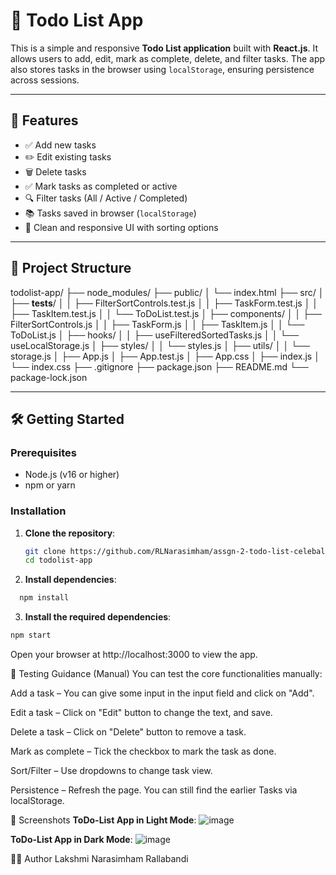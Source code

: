 # 📝 Todo List App

This is a simple and responsive **Todo List application** built with **React.js**. It allows users to add, edit, mark as complete, delete, and filter tasks. The app also stores tasks in the browser using `localStorage`, ensuring persistence across sessions.

---

## 🚀 Features

- ✅ Add new tasks
- ✏️ Edit existing tasks
- 🗑️ Delete tasks
- ✅ Mark tasks as completed or active
- 🔍 Filter tasks (All / Active / Completed)
- 📚 Tasks saved in browser (`localStorage`)
- 🎨 Clean and responsive UI with sorting options

---

## 📁 Project Structure

todolist-app/
├── node_modules/
├── public/
│ └── index.html
├── src/
│ ├── __tests__/
│ │ ├── FilterSortControls.test.js
│ │ ├── TaskForm.test.js
│ │ ├── TaskItem.test.js
│ │ └── ToDoList.test.js
│ ├── components/
│ │ ├── FilterSortControls.js
│ │ ├── TaskForm.js
│ │ ├── TaskItem.js
│ │ └── ToDoList.js
│ ├── hooks/
│ │ ├── useFilteredSortedTasks.js
│ │ └── useLocalStorage.js
│ ├── styles/
│ │ └── styles.js
│ ├── utils/
│ │ └── storage.js
│ ├── App.js
│ ├── App.test.js
│ ├── App.css
│ ├── index.js
│ └── index.css
├── .gitignore
├── package.json
├── README.md
└── package-lock.json


---

## 🛠️ Getting Started

### Prerequisites
- Node.js (v16 or higher)
- npm or yarn

### Installation

1. **Clone the repository**:
   ```bash
   git clone https://github.com/RLNarasimham/assgn-2-todo-list-celebal-tech.git
   cd todolist-app

2. **Install dependencies**:

```bash
  npm install
```
3. **Install the required dependencies**:

```bash
npm start
```
Open your browser at http://localhost:3000 to view the app.

🧪 Testing Guidance (Manual)
You can test the core functionalities manually:

Add a task – You can give some input in the input field and click on "Add".

Edit a task – Click on "Edit" button to change the text, and save.

Delete a task – Click on "Delete" button to remove a task.

Mark as complete – Tick the checkbox to mark the task as done.

Sort/Filter – Use dropdowns to change task view.

Persistence – Refresh the page. You can still find the earlier Tasks via localStorage.

📸 Screenshots
**ToDo-List App in Light Mode**:
![image](https://github.com/user-attachments/assets/75f26766-eee0-44a0-af99-c8e2c85c46b2)

**ToDo-List App in Dark Mode**:
![image](https://github.com/user-attachments/assets/1b2a7f7f-e7b3-40f1-b9f4-5482da98fefb)

🧑‍💻 Author
Lakshmi Narasimham Rallabandi
